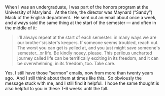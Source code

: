 ---
---

When I was an undergraduate, I was part of the honors program at the University
of Maryland.  At the time, the director was Maynard (“Sandy”) Mack of the
English department.  He sent out an email about once a week, and always said
the same thing at the start of the semester — and often in the middle of it:

> I'll always repeat at the start of each semester: in many ways we are our
> brother's/sister's keepers. If someone seems troubled, reach out. The worst
> you can get is yelled at, and you just might save someone's semester...or
> life. Be kindly nosey, please. This perilous uncharted journey called life
> can be terrifically exciting in its freedom, and it can be overwhelming, in
> its freedom, too. Take care.

Yes, I still have those “sermon” emails, now from more than twenty years ago.
 And I still think about them at times like this.  So obviously the message
stuck with me, and I still find it helpful.  I hope the same thought is also
helpful to you in these T-6 weeks until the fall.
